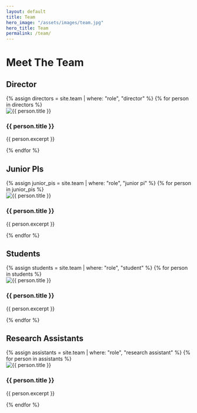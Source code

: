 ```yaml
---
layout: default
title: Team
hero_image: "/assets/images/team.jpg"
hero_title: Team
permalink: /team/
---
```


# Meet The Team

## Director
<div class="team-grid">
    {% assign directors = site.team | where: "role", "director" %}
    {% for person in directors %}
    <div class="team-member">
        <img src="{{ person.image }}" alt="{{ person.title }}" />
        <h3>{{ person.title }}</h3>
        <p>{{ person.excerpt }}</p>
    </div>
    {% endfor %}
</div>

## Junior PIs
<div class="team-grid">
    {% assign junior_pis = site.team | where: "role", "junior pi" %}
    {% for person in junior_pis %}
    <div class="team-member">
        <img src="{{ person.image }}" alt="{{ person.title }}" />
        <h3>{{ person.title }}</h3>
        <p>{{ person.excerpt }}</p>
    </div>
    {% endfor %}
</div>

## Students
<div class="team-grid">
    {% assign students = site.team | where: "role", "student" %}
    {% for person in students %}
    <div class="team-member">
        <img src="{{ person.image }}" alt="{{ person.title }}" />
        <h3>{{ person.title }}</h3>
        <p>{{ person.excerpt }}</p>
    </div>
    {% endfor %}
</div>

## Research Assistants
<div class="team-grid">
    {% assign assistants = site.team | where: "role", "research assistant" %}
    {% for person in assistants %}
    <div class="team-member">
        <img src="{{ person.image }}" alt="{{ person.title }}" />
        <h3>{{ person.title }}</h3>
        <p>{{ person.excerpt }}</p>
    </div>
    {% endfor %}
</div>